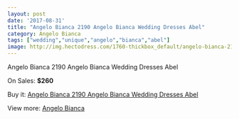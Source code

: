 ```yaml
---
layout: post
date: '2017-08-31'
title: "Angelo Bianca 2190 Angelo Bianca Wedding Dresses Abel"
category: Angelo Bianca
tags: ["wedding","unique","angelo","bianca","abel"]
image: http://img.hectodress.com/1760-thickbox_default/angelo-bianca-2190-angelo-bianca-wedding-dresses-abel.jpg
---
```

Angelo Bianca 2190 Angelo Bianca Wedding Dresses Abel

On Sales: **$260**
<a href="https://www.hectodress.com/angelo-bianca/1121-angelo-bianca-2190-angelo-bianca-wedding-dresses-abel.html"><amp-img layout="responsive" width="600" height="600" src="//img.hectodress.com/1760-thickbox_default/angelo-bianca-2190-angelo-bianca-wedding-dresses-abel.jpg" alt="Angelo Bianca 2190 Angelo Bianca Wedding Dresses Abel 0" /></a>

Buy it: [Angelo Bianca 2190 Angelo Bianca Wedding Dresses Abel](https://www.hectodress.com/angelo-bianca/1121-angelo-bianca-2190-angelo-bianca-wedding-dresses-abel.html "Angelo Bianca 2190 Angelo Bianca Wedding Dresses Abel")

View more: [Angelo Bianca](https://www.hectodress.com/14-angelo-bianca "Angelo Bianca")